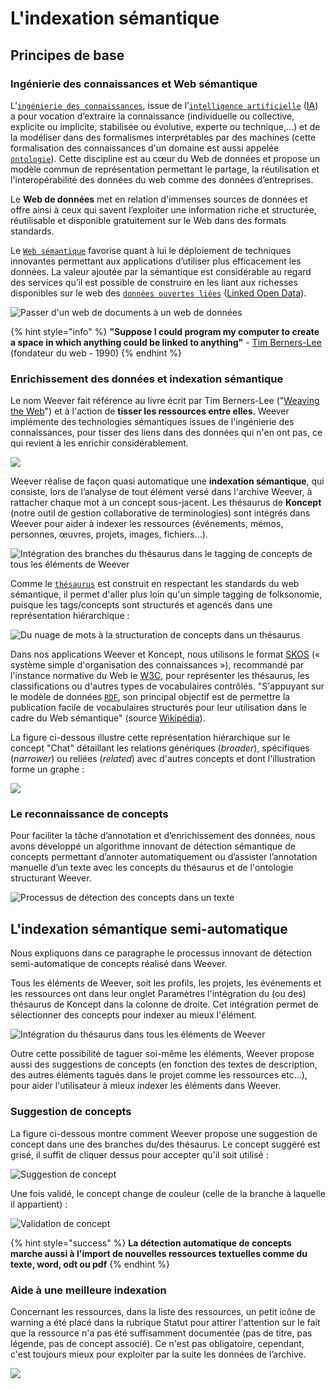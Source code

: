 # L'indexation sémantique

## Principes de base

### Ingénierie des connaissances et Web sémantique

L’[`ingénierie des connaissances`](https://mnemotix.gitbook.io/weever/en-savoir-plus/definitions#ingenierie-des-connaissances-ic), issue de l’[`intelligence artificielle`](https://mnemotix.gitbook.io/weever/en-savoir-plus/definitions#intelligence-artificielle-ia) \([IA](https://afia.asso.fr/wp-content/uploads/2015/06/diamant-2018-1.png)\) a pour vocation d’extraire la connaissance \(individuelle ou collective, explicite ou implicite, stabilisée ou évolutive, experte ou technique,...\) et de la modéliser dans des formalismes interprétables par des machines \(cette formalisation des connaissances d'un domaine est aussi appelée [`ontologie`](https://mnemotix.gitbook.io/weever/en-savoir-plus/definitions#ontologie)\). Cette discipline est au cœur du Web de données et propose un modèle commun de représentation permettant le partage, la réutilisation et l'interopérabilité des données du web comme des données d’entreprises.

Le **Web de données** met en relation d'immenses sources de données et offre ainsi à ceux qui savent l’exploiter une information riche et structurée, réutilisable et disponible gratuitement sur le Web dans des formats standards.

Le [`Web sémantique`](https://mnemotix.gitbook.io/weever/en-savoir-plus/definitions#web-semantique) favorise quant à lui le déploiement de techniques innovantes permettant aux applications d’utiliser plus efficacement les données. La valeur ajoutée par la sémantique est considérable au regard des services qu’il est possible de construire en les liant aux richesses disponibles sur le web des [`données ouvertes liées`](https://mnemotix.gitbook.io/weever/en-savoir-plus/definitions#donnees-ouvertes-liees) \([Linked Open Data](https://fr.wikipedia.org/wiki/Linked_open_data)\).

![Passer d&apos;un web de documents &#xE0; un web de donn&#xE9;es](https://lh3.googleusercontent.com/QzSwD5keFGIHjJu7gFdkeDsqUhq1AS8kQbhGSvZWVri3MwExkUKdWnjkoIOIblcaoIb4lU4Fa0w1Gibk3zBqK9P7xWn5qoxK39uRPPT6AQFqxn7zoCbKrJkgyTNsgOV8uKe-_3LupL4)

{% hint style="info" %}
**"Suppose I could program my computer to create a space in which anything could be linked to anything"**  - [Tim Berners-Lee](https://fr.wikipedia.org/wiki/Tim_Berners-Lee) \(fondateur du web - 1990\)
{% endhint %}

### Enrichissement des données et indexation sémantique

Le nom Weever fait référence au livre écrit par Tim Berners-Lee \("[Weaving the Web](https://www.w3.org/People/Berners-Lee/Weaving/Overview.html)"\) et à l'action de **tisser les ressources entre elles**. Weever implémente des technologies sémantiques issues de l'ingénierie des connaissances, pour tisser des liens dans des données qui n'en ont pas, ce qui revient à les enrichir considérablement.

![](../.gitbook/assets/image%20%2857%29.png)

Weever réalise de façon quasi automatique une **indexation sémantique**, qui consiste, lors de l’analyse de tout élément versé dans l'archive Weever, à rattacher chaque mot à un concept sous-jacent. Les thésaurus de **Koncept** \(notre outil de gestion collaborative de terminologies\) sont intégrés dans Weever pour aider à indexer les ressources \(événements, mémos, personnes, œuvres, projets, images, fichiers...\). 

![Int&#xE9;gration des branches du th&#xE9;saurus dans le tagging de concepts de tous les &#xE9;l&#xE9;ments de Weever](../.gitbook/assets/image%20%2834%29.png)

Comme le [`thésaurus`](https://mnemotix.gitbook.io/weever/en-savoir-plus/definitions#thesaurus) est construit en respectant les standards du web sémantique, il permet d'aller plus loin qu'un simple tagging de folksonomie, puisque les tags/concepts sont structurés et agencés dans une représentation hiérarchique : 

![Du nuage de mots &#xE0; la structuration de concepts dans un th&#xE9;saurus](../.gitbook/assets/image%20%2816%29.png)

Dans nos applications Weever et Koncept, nous utilisons le format [SKOS](http://www.ala.org/alcts/resources/z687/skos) \(« système simple d'organisation des connaissances »\), recommandé par l'instance normative du Web le [W3C](https://www.w3.org/), pour représenter les thésaurus, les classifications ou d'autres types de vocabulaires contrôlés. "S'appuyant sur le modèle de données [`RDF`](https://mnemotix.gitbook.io/weever/en-savoir-plus/definitions#rdf-rdfs-owl), son principal objectif est de permettre la publication facile de vocabulaires structurés pour leur utilisation dans le cadre du Web sémantique" \(source [Wikipédia](https://fr.wikipedia.org/wiki/Simple_Knowledge_Organization_System)\). 

La figure ci-dessous illustre cette représentation hiérarchique sur le concept "Chat" détaillant les relations génériques \(_broader_\), spécifiques \(_narrower_\) ou reliées \(_related_\) avec d'autres concepts et dont l'illustration forme un graphe :

![](../.gitbook/assets/image%20%2860%29.png)

### Le reconnaissance de concepts

Pour faciliter la tâche d’annotation et d’enrichissement des données, nous avons développé un algorithme innovant de détection sémantique de concepts permettant d’annoter automatiquement ou d’assister l’annotation manuelle d’un texte avec les concepts du thésaurus et de l'ontologie structurant Weever.

![Processus de d&#xE9;tection des concepts dans un texte](../.gitbook/assets/image%20%2852%29.png)

## L'indexation sémantique semi-automatique

Nous expliquons dans ce paragraphe le processus innovant de détection semi-automatique de concepts réalisé dans Weever.

Tous les éléments de Weever, soit les profils, les projets, les événements et les ressources ont dans leur onglet Paramètres l'intégration du \(ou des\) thésaurus de Koncept dans la colonne de droite. Cet intégration permet de sélectionner des concepts pour indexer au mieux l'élément. 

![Int&#xE9;gration du th&#xE9;saurus dans tous les &#xE9;l&#xE9;ments de Weever](../.gitbook/assets/index.png)

Outre cette possibilité de taguer soi-même les éléments, Weever propose aussi des suggestions de concepts \(en fonction des textes de description, des autres éléments tagués dans le projet comme les ressources etc...\), pour aider l'utilisateur à mieux indexer les éléments dans Weever.

### Suggestion de concepts

La figure ci-dessous montre comment Weever propose une suggestion de concept dans une des branches du/des thésaurus. Le concept suggéré est grisé, il suffit de cliquer dessus pour accepter qu'il soit utilisé : 

![Suggestion de concept](../.gitbook/assets/image%20%2862%29.png)

Une fois validé, le concept change de couleur \(celle de la branche à laquelle il appartient\) : 

![Validation de concept](../.gitbook/assets/image%20%2831%29.png)

{% hint style="success" %}
**La détection automatique de concepts marche aussi à l'import de nouvelles ressources textuelles comme du texte, word, odt ou pdf**
{% endhint %}

### Aide à une meilleure indexation

Concernant les ressources, dans la liste des ressources, un petit icône de warning a été placé dans la rubrique Statut pour attirer l'attention sur le fait que la ressource n'a pas été suffisamment documentée \(pas de titre, pas légende, pas de concept associé\). Ce n'est pas obligatoire, cependant, c'est toujours mieux pour exploiter par la suite les données de l’archive.

![](../.gitbook/assets/image%20%2826%29.png)

